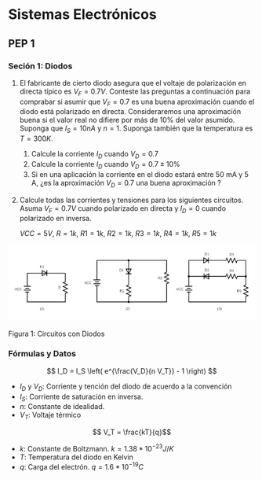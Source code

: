 # Sistemas Electrónicos

## PEP 1

### Seción 1: Diodos

1. El fabricante de cierto diodo asegura que el voltaje de polarización en directa típico es $V_F = 0.7 V$. Conteste las preguntas a continuación para comprabar si asumir que $V_F = 0.7$ es una buena aproximación cuando el diodo está polarizado en directa. Consideraremos una aproximación buena si el valor real no difiere por más de 10% del valor asumido. Suponga que $I_S=10 nA$ y $n=1$. Suponga también que la temperatura es $T=300 K$. 
   1. Calcule la corriente $I_D$ cuando $V_D = 0.7$
   1. Calcule la corriente $I_D$ cuando $V_D = 0.7 \pm 10 \%$
   1. Si en una aplicación la corriente en el diodo estará entre 50 mA y 5 A, ¿es la aproximación $V_D = 0.7$ una buena aproximación ?

1. Calcule todas las corrientes y tensiones para los siguientes circuitos. Asuma $V_F = 0.7V$ cuando polarizado en directa y $I_D=0$ cuando polarizado en inversa. 
   
   $VCC=5V$, $R=1k$, $R1=1k$, $R2=1k$, $R3=1k$, $R4=1k$, $R5=1k$

![circuitos_diodos](/img/P1_F1.png "circuitos_diodos")

Figura 1: Circuitos con Diodos

### Fórmulas y Datos
$$ I_D = I_S \left( e^{\frac{V_D}{n V_T}} - 1 \right) $$

- $I_D$ y $V_D$: Corriente y tención del diodo de acuerdo a la convención
- $I_S$: Corriente de saturación en inversa. 
- $n$: Constante de idealidad.
- $V_T$: Voltaje térmico

$$ V_T = \frac{kT}{q}$$

- $k$: Constante de Boltzmann. $k=1.38 * 10^{-23} J/K$
- $T$: Temperatura del diodo en Kelvin
- $q$: Carga del electrón. $q=1.6*10^{-19} C$